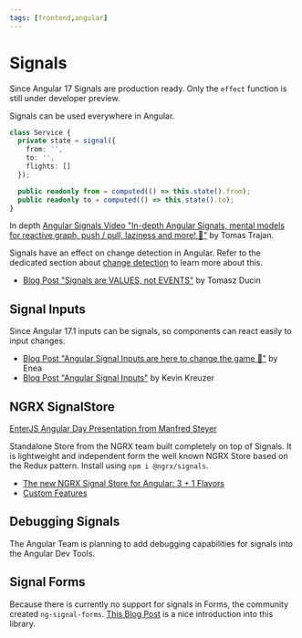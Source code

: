 ```yaml
---
tags: [frontend,angular]
---
```


# Signals

Since Angular 17 Signals are production ready. Only the `effect` function is still under developer preview.

Signals can be used everywhere in Angular. 

```ts
class Service {
  private state = signal({
    from: '',
    to: '',
    flights: []
  });

  public readonly from = computed(() => this.state().from);
  public readonly to = computed(() => this.state().to);
}
```

In depth [Angular Signals Video "In-depth Angular Signals, mental models for reactive graph, push / pull, laziness and more! 🚥"](https://www.youtube.com/watch?v=sbIlz-yuxQI) by Tomas Trajan.

Signals have an effect on change detection in Angular. Refer to the dedicated section about [change detection](change-detection) to learn more about this.

- [Blog Post "Signals are VALUES, not EVENTS"](https://dev.to/ducin/signals-are-values-not-events-10bn) by Tomasz Ducin

## Signal Inputs

Since Angular 17.1 inputs can be signals, so components can react easily to input changes.

- [Blog Post "Angular Signal Inputs are here to change the game 🎲"](https://justangular.com/blog/signal-inputs-are-here-to-change-the-game?s=09) by Enea
- [Blog Post "Angular Signal Inputs"](https://angularexperts.io/blog/angular-signal-inputs) by Kevin Kreuzer

## NGRX SignalStore

[EnterJS Angular Day Presentation from Manfred Steyer](https://www.angulararchitects.io/en/presentations/angular-architectures-with-signals-5)

Standalone Store from the NGRX team built completely on top of Signals. It is lightweight and independent form the well known NGRX Store based on the Redux pattern.
Install using `npm i @ngrx/signals`.

- [The new NGRX Signal Store for Angular: 3 + 1 Flavors](https://www.angulararchitects.io/blog/the-new-ngrx-signal-store-for-angular-2-1-flavors/)
- [Custom Features](https://www.angulararchitects.io/blog/smarter-not-harder-simplifying-your-application-with-ngrx-signal-store-and-custom-features/)

## Debugging Signals

The Angular Team is planning to add debugging capabilities for signals into the Angular Dev Tools.

## Signal Forms

Because there is currently no support for signals in Forms, the community created `ng-signal-forms`. [This Blog Post](https://timdeschryver.dev/blog/bringing-the-power-of-signals-to-angular-forms-with-signal-forms?tldr=1) is a nice introduction into this library.
